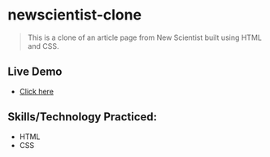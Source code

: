 # newscientist-clone
> This is a clone of an article page from New Scientist built using HTML and CSS.
## Live Demo
- [Click here](https://yamakenth.github.io/newscientist-clone/)
## Skills/Technology Practiced:
- HTML
- CSS